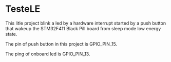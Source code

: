 # TesteLE

This litle project blink a led by a hardware interrupt started by a push button that wakeup the STM32F411 Black Pill board from sleep mode low energy state.

The pin of push button in this project is GPIO_PIN_15.

The ping of onboard led is GPIO_PIN_13.
